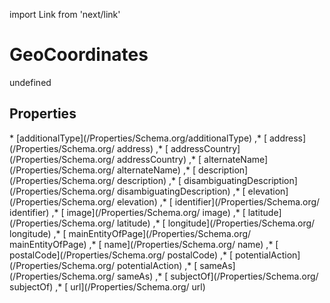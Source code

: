 import Link from 'next/link'
# GeoCoordinates

undefined

## Properties

<Grid>
* [additionalType](/Properties/Schema.org/additionalType)
,* [ address](/Properties/Schema.org/ address)
,* [ addressCountry](/Properties/Schema.org/ addressCountry)
,* [ alternateName](/Properties/Schema.org/ alternateName)
,* [ description](/Properties/Schema.org/ description)
,* [ disambiguatingDescription](/Properties/Schema.org/ disambiguatingDescription)
,* [ elevation](/Properties/Schema.org/ elevation)
,* [ identifier](/Properties/Schema.org/ identifier)
,* [ image](/Properties/Schema.org/ image)
,* [ latitude](/Properties/Schema.org/ latitude)
,* [ longitude](/Properties/Schema.org/ longitude)
,* [ mainEntityOfPage](/Properties/Schema.org/ mainEntityOfPage)
,* [ name](/Properties/Schema.org/ name)
,* [ postalCode](/Properties/Schema.org/ postalCode)
,* [ potentialAction](/Properties/Schema.org/ potentialAction)
,* [ sameAs](/Properties/Schema.org/ sameAs)
,* [ subjectOf](/Properties/Schema.org/ subjectOf)
,* [ url](/Properties/Schema.org/ url)

</Grid>

